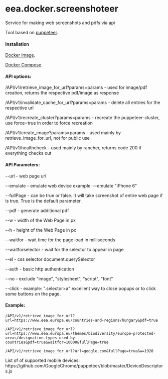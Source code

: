# eea.docker.screenshoteer

<p> Service for making web screenshots and pdfs via api</p>

<p>Tool based on <a href="https://github.com/GoogleChrome/puppeteer">puppeteer</a>. </p>

<h4>Installation </h4>

<p><a href="https://hub.docker.com/r/eeacms/screenshoteer">Docker image</a>. </p>
<p><a href="https://github.com/eea/eea.docker.screenshoteer/blob/master/docker-compose.yml">Docker Compose</a>. </p>

<p>
<h4>API options:</h4>

/API/v1/retrieve_image_for_url?params=params - used for image/pdf creation, returns the respective pdf/image as response

/API/v1/invalidate_cache_for_url?params=params - delete all entries for the respective url

/API/v1/recreate_cluster?params=params - recreate the puppeteer-cluster, use force=true in order to force recreation

/API/v1/create_image?params=params - used mainly by retrieve_image_for_url, not for public use

/API/v1/healthcheck - used mainly by rancher, returns code 200 if everything checks out
<p>

<p>
<h4>API Parameters:</h4>

--url - web page url

--emulate - emulate web device example: --emulate "iPhone 6"

--fullPage - can be true or false. It will take screenshot of entire web page if is true. True is the default parameter.

--pdf - generate additional pdf

--w - width of the Web Page in px

--h - height of the Web Page in px

--waitfor - wait time for the page load in milliseconds

--waitforselector - wait for the selector to appear in page

--el - css selector document.querySelector

--auth - basic http authentication

--no - exclude "image", "stylesheet", "script", "font"

--click - example: ".selector>a" excellent way to close popups or to click some buttons on the page.

<p>


<h4>Example: </h4>

```shell
/API/v1/retrieve_image_for_url?url=https://www.eea.europa.eu/countries-and-regions/hungary&pdf=true

/API/v1/retrieve_image_for_url?url=https://www.eea.europa.eu/themes/biodiversity/europe-protected-areas/designation-types-used-by-countries&pdf=true&waitfor=10000&fullPage=true

/API/v1/retrieve_image_for_url?url=google.com&fullPage=true&w=1920
```
<p> List of of supported mobile devices: https://github.com/GoogleChrome/puppeteer/blob/master/DeviceDescriptors.js
</p>
